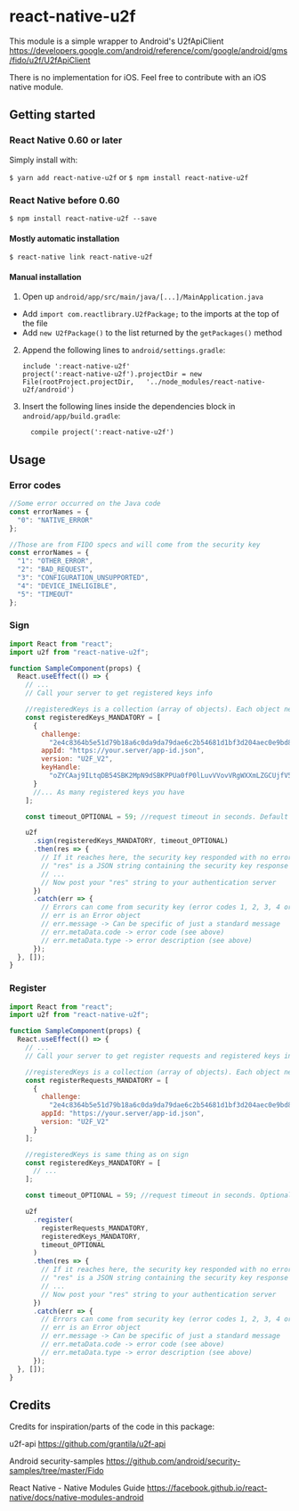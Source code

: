 # react-native-u2f

This module is a simple wrapper to Android's U2fApiClient
https://developers.google.com/android/reference/com/google/android/gms/fido/u2f/U2fApiClient

There is no implementation for iOS. Feel free to contribute with an iOS native module.

## Getting started

### React Native 0.60 or later

Simply install with:

`$ yarn add react-native-u2f`
or
`$ npm install react-native-u2f`

### React Native before 0.60

`$ npm install react-native-u2f --save`

#### Mostly automatic installation

`$ react-native link react-native-u2f`

#### Manual installation

1. Open up `android/app/src/main/java/[...]/MainApplication.java`

- Add `import com.reactlibrary.U2fPackage;` to the imports at the top of the file
- Add `new U2fPackage()` to the list returned by the `getPackages()` method

2. Append the following lines to `android/settings.gradle`:
   ```
   include ':react-native-u2f'
   project(':react-native-u2f').projectDir = new File(rootProject.projectDir, 	'../node_modules/react-native-u2f/android')
   ```
3. Insert the following lines inside the dependencies block in `android/app/build.gradle`:
   ```
     compile project(':react-native-u2f')
   ```

## Usage

### Error codes

```javascript
//Some error occurred on the Java code
const errorNames = {
  "0": "NATIVE_ERROR"
};

//Those are from FIDO specs and will come from the security key
const errorNames = {
  "1": "OTHER_ERROR",
  "2": "BAD_REQUEST",
  "3": "CONFIGURATION_UNSUPPORTED",
  "4": "DEVICE_INELIGIBLE",
  "5": "TIMEOUT"
};
```

### Sign

```javascript
import React from "react";
import u2f from "react-native-u2f";

function SampleComponent(props) {
  React.useEffect(() => {
    // ...
    // Call your server to get registered keys info

    //registeredKeys is a collection (array of objects). Each object need to have all these 4 keys (challenge, appId, version and keyHandle)
    const registeredKeys_MANDATORY = [
      {
        challenge:
          "2e4c8364b5e51d79b18a6c0da9da79dae6c2b54681d1bf3d204aec0e9bd8db7a",
        appId: "https://your.server/app-id.json",
        version: "U2F_V2",
        keyHandle:
          "oZYCAaj9ILtqDB54SBK2MpN9dSBKPPUa0fP0lLuvVVovVRgWXXmLZGCUjfV5KSWWneGWTUTYW36O2Dlq2zDv-Q"
      }
      //... As many registered keys you have
    ];

    const timeout_OPTIONAL = 59; //request timeout in seconds. Default is 60 seconds

    u2f
      .sign(registeredKeys_MANDATORY, timeout_OPTIONAL)
      .then(res => {
        // If it reaches here, the security key responded with no error.
        // "res" is a JSON string containing the security key response
        // ...
        // Now post your "res" string to your authentication server
      })
      .catch(err => {
        // Errors can come from security key (error codes 1, 2, 3, 4 or 5) or from the native code (error code 0)
        // err is an Error object
        // err.message -> Can be specific of just a standard message
        // err.metaData.code -> error code (see above)
        // err.metaData.type -> error description (see above)
      });
  }, []);
}
```

### Register

```javascript
import React from "react";
import u2f from "react-native-u2f";

function SampleComponent(props) {
  React.useEffect(() => {
    // ...
    // Call your server to get register requests and registered keys info

    //registeredKeys is a collection (array of objects). Each object need to have all these 3 keys (challenge, appId, version)
    const registerRequests_MANDATORY = [
      {
        challenge:
          "2e4c8364b5e51d79b18a6c0da9da79dae6c2b54681d1bf3d204aec0e9bd8db7a",
        appId: "https://your.server/app-id.json",
        version: "U2F_V2"
      }
    ];

    //registeredKeys is same thing as on sign
    const registeredKeys_MANDATORY = [
      // ...
    ];

    const timeout_OPTIONAL = 59; //request timeout in seconds. Optional. Default is 60 seconds

    u2f
      .register(
        registerRequests_MANDATORY,
        registeredKeys_MANDATORY,
        timeout_OPTIONAL
      )
      .then(res => {
        // If it reaches here, the security key responded with no error.
        // "res" is a JSON string containing the security key response
        // ...
        // Now post your "res" string to your authentication server
      })
      .catch(err => {
        // Errors can come from security key (error codes 1, 2, 3, 4 or 5) or from the native code (error code 0)
        // err is an Error object
        // err.message -> Can be specific of just a standard message
        // err.metaData.code -> error code (see above)
        // err.metaData.type -> error description (see above)
      });
  }, []);
}
```

## Credits

Credits for inspiration/parts of the code in this package:

u2f-api
https://github.com/grantila/u2f-api

Android security-samples
https://github.com/android/security-samples/tree/master/Fido

React Native - Native Modules Guide
https://facebook.github.io/react-native/docs/native-modules-android
